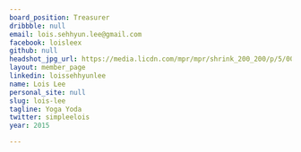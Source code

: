 ```yaml
---
board_position: Treasurer
dribbble: null
email: lois.sehhyun.lee@gmail.com
facebook: loisleex
github: null
headshot_jpg_url: https://media.licdn.com/mpr/mpr/shrink_200_200/p/5/000/27f/3cf/3821a4e.jpg
layout: member_page
linkedin: loissehhyunlee
name: Lois Lee
personal_site: null
slug: lois-lee
tagline: Yoga Yoda
twitter: simpleelois
year: 2015

---
```

